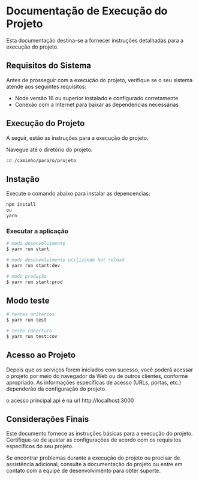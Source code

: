 # Documentação de Execução do Projeto

Esta documentação destina-se a fornecer instruções detalhadas para a execução do projeto.

## Requisitos do Sistema

Antes de prosseguir com a execução do projeto, verifique se o seu sistema atende aos seguintes requisitos:

- Node versão 16 ou superior instalado e configurado corretamente
- Conexão com a Internet para baixar as dependencias necessárias


## Execução do Projeto

A seguir, estão as instruções para a execução do projeto.

Navegue até o diretório do projeto:

   ```bash
   cd /caminho/para/o/projeto
   ```
   
## Instação
Execute o comando abaixo para instalar as depencencias: 

```bash
npm install
ou
yarn 
```

### Executar a aplicação 

```bash
# modo desenvolvimento
$ yarn run start

# modo desenvolvimento utilizando hot reload
$ yarn run start:dev

# modo produção
$ yarn run start:prod
```

## Modo teste

```bash
# testes unitarios
$ yarn run test

# teste cobertura
$ yarn run test:cov
```

## Acesso ao Projeto

Depois que os serviços forem iniciados com sucesso, você poderá acessar o projeto por meio do navegador da Web ou de outros clientes, conforme apropriado. As informações específicas de acesso (URLs, portas, etc.) dependerão da configuração do projeto.

o acesso principal api é na url http://localhost:3000



## Considerações Finais

Este documento fornece as instruções básicas para a execução do projeto. Certifique-se de ajustar as configurações de acordo com os requisitos específicos do seu projeto.

Se encontrar problemas durante a execução do projeto ou precisar de assistência adicional, consulte a documentação do projeto ou entre em contato com a equipe de desenvolvimento para obter suporte.